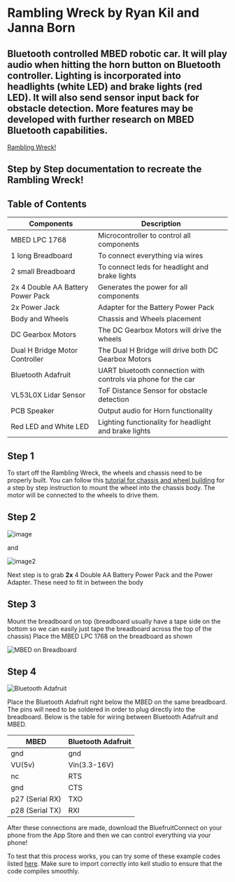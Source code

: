 # Rambling Wreck by Ryan Kil and Janna Born
## Bluetooth controlled MBED robotic car. It will play audio when hitting the horn button on Bluetooth controller. Lighting is incorporated into headlights (white LED) and brake lights (red LED). It will also send sensor input back for obstacle detection. More features may be developed with further research on MBED Bluetooth capabilities.

[Rambling Wreck!](https://www.youtube.com/shorts/OATE5wvw6fY)

## Step by Step documentation to recreate the Rambling Wreck!

## Table of Contents

| Components | Description |
| ----- | ----------- |
| MBED LPC 1768 | Microcontroller to control all components |
| 1 long Breadboard | To connect everything via wires |
| 2 small Breadboard | To connect leds for headlight and brake lights |
| 2x 4 Double AA Battery Power Pack | Generates the power for all components |
| 2x Power Jack | Adapter for the Battery Power Pack |
| Body and Wheels  | Chassis and Wheels placement |
| DC Gearbox Motors | The DC Gearbox Motors will drive the wheels |
| Dual H Bridge Motor Controller | The Dual H Bridge will drive both DC Gearbox Motors |
| Bluetooth Adafruit | UART bluetooth connection with controls via phone for the car |
| VL53L0X Lidar Sensor | ToF Distance Sensor for obstacle detection | 
| PCB Speaker | Output audio for Horn functionality |
| Red LED and White LED | Lighting functionality for headlight and brake lights |


## Step 1

To start off the Rambling Wreck, the wheels and chassis need to be properly built.
You can follow this [tutorial for chassis and wheel building](https://learn.sparkfun.com/tutorials/assembly-guide-for-redbot-with-shadow-chassis?_ga=1.167965857.1619691232.144081192) for a step by step instruction to mount the wheel into the chassis body. The motor will be connected to the wheels to drive them. 

## Step 2
![image](https://cdn.sparkfun.com//assets/parts/3/8/9/9/09835-01a.jpg)

and 

![image2](https://cdn.sparkfun.com//assets/parts/5/8/0/3/10811-03.jpg)


Next step is to grab **2x** 4 Double AA Battery Power Pack and the Power Adapter. These need to fit in between the body

## Step 3

Mount the breadboard on top (breadboard usually have a tape side on the bottom so we can easily just tape the breadboard across the top of the chassis) Place the MBED LPC 1768 on the breadboard as shown

![MBED on Breadboard](https://os.mbed.com/media/uploads/mbedofficial/breadboardphoto.jpg)

## Step 4

![Bluetooth Adafruit](https://cdn-shop.adafruit.com/970x728/2633-04.jpg)

Place the Bluetooth Adafruit right below the MBED on the same breadboard. The pins will need to be soldered in order to plug directly into the breadboard. Below is the table for wiring between Bluetooth Adafruit and MBED.

| MBED | Bluetooth Adafruit |
| ----- | ----------- |
| gnd | gnd |
| VU(5v) | Vin(3.3-16V)
| nc | RTS |
| gnd | CTS |
| p27 (Serial RX) | TXO |
| p28 (Serial TX) | RXI |

After these connections are made, download the BluefruitConnect on your phone from the App Store and then we can control everything via your phone!

To test that this process works, you can try some of these example codes listed [here](https://os.mbed.com/users/4180_1/notebook/adafruit-bluefruit-le-uart-friend---bluetooth-low-/). Make sure to import correctly into kell studio to ensure that the code compiles smoothly.




